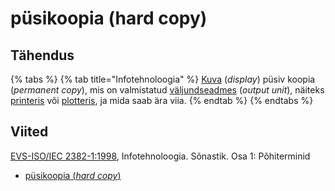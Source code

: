 # püsikoopia (hard copy)

## Tähendus

{% tabs %}
{% tab title="Infotehnoloogia" %}
[Kuva](kuva-display.md) (_display_) püsiv koopia (_permanent copy_), mis on valmistatud [väljundseadmes](sisend-vaeljundseade-input-output-device.md) (_output unit_), näiteks [printeris](printer-printer.md) või [plotteris](plotter-plotter.md), ja mida saab ära viia.
{% endtab %}
{% endtabs %}

## Viited

[EVS-ISO/IEC 2382-1:1998](http://www.evs.ee/tooted/evs-iso-iec-2382-1-1998), Infotehnoloogia. Sõnastik. Osa 1: Põhiterminid

* [püsikoopia (_hard copy_)](https://www.eki.ee/dict/its/index.cgi?Q=D06663E9-6C03-1014-88DC-FC5F0DBED45A\&F=GUID\&C01=1\&C02=0\&C10=1)
